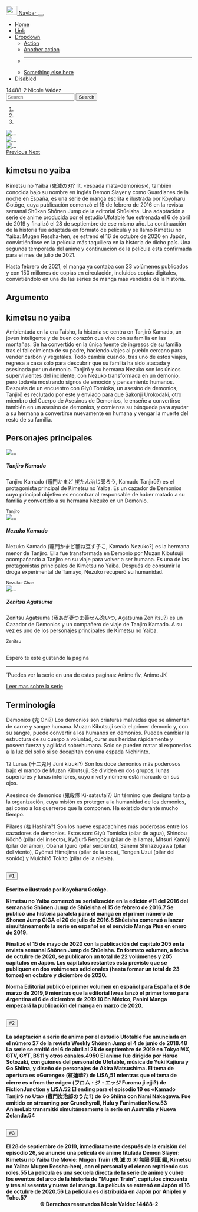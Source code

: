 <!DOCTYPE html>
<html lang="en">
<head>
	<meta charset="utf-8">
	<title>Practica Final</title>
	<meta name="viewport" content="width=device-width, user-scalable=no, initial-scale=1.0, maximum-scale1.0, minimum-scale=1.0">
	<link rel="stylesheet" href="css/bootstrap.min.css">
</head>
<body background="uwu.jpg">
     <!-- NAVBAR-->
	<nav class="navbar navbar-expand-md navbar-dark bg-dark">
  <div class="container-fluid">
    <a class="navbar-brand" href="#">
         <img src="imagenes/bootstrap-logo.svg" alt="" width="30" height="24">
         Navbar
         </a>
    <button class="navbar-toggler" type="button" data-bs-toggle="collapse" data-bs-target="#navbarSupportedContent" aria-controls="navbarSupportedContent" aria-expanded="false" aria-label="Toggle navigation">
      <span class="navbar-toggler-icon"></span>
    </button>
    <div class="collapse navbar-collapse" id="navbarSupportedContent">
      <ul class="navbar-nav m-auto mb-2 mb-lg-0">
        <li class="nav-item">
          <a class="nav-link active" aria-current="page" href="#">Home</a>
        </li>
        <li class="nav-item">
          <a class="nav-link" href="#">Link</a>
        </li>
        <li class="nav-item dropdown">
          <a class="nav-link dropdown-toggle" href="#" id="navbarDropdown" role="button" data-bs-toggle="dropdown" aria-expanded="false">
            Dropdown
          </a>
          <ul class="dropdown-menu" aria-labelledby="navbarDropdown">
            <li><a class="dropdown-item" href="#">Action</a></li>
            <li><a class="dropdown-item" href="#">Another action</a></li>
            <li><hr class="dropdown-divider"></li>
            <li><a class="dropdown-item" href="#">Something else here</a></li>
          </ul>
        </li>
        <li class="nav-item">
          <a class="nav-link disabled" href="#" tabindex="-1" aria-disabled="true">Disabled</a>
        </li>
      </ul>
      <span class="navbar-text">
         14488-2 Nicole Valdez
    </span>
      <form class="d-flex">
        <input class="form-control me-2" type="search" placeholder="Search" aria-label="Search">
        <button class="btn btn-outline-success" type="submit">Search</button>
      </form>
    </div>
  </div>
</nav>
</div> <!-- NAVBAR-->

<!--SLIDER-->
<div id="carouselExampleIndicators" class="carousel slide" data-ride="carousel">
  <ol class="carousel-indicators">
    <li data-target="#carouselExampleIndicators" data-slide-to="0" class="active"></li>
    <li data-target="#carouselExampleIndicators" data-slide-to="1"></li>
    <li data-target="#carouselExampleIndicators" data-slide-to="2"></li>
  </ol>
  <div class="carousel-inner">
    <div class="carousel-item active">
      <img src="imagenes/2.jpg" class="d-block w-100" alt="...">
    </div>
    <div class="carousel-item">
      <img src="imagenes/1.jpg" class="d-block w-100" alt="...">
    </div>
    <div class="carousel-item">
      <img src="imagenes/3.jpg" class="d-block w-100" alt="...">
    </div>
  </div>
  <a class="carousel-control-prev" href="#carouselExampleIndicators" role="button" data-slide="prev">
    <span class="carousel-control-prev-icon" aria-hidden="true"></span>
    <span class="sr-only">Previous</span>
  </a>
  <a class="carousel-control-next" href="#carouselExampleIndicators" role="button" data-slide="next">
    <span class="carousel-control-next-icon" aria-hidden="true"></span>
    <span class="sr-only">Next</span>
  </a>
</div>
</div><!--SLIDER-->


<!--SECTION UNO-->
<section class="container my-5">
	<H2 class="display-4 text-center">kimetsu no yaiba</H2>
	<p class="lead my-4">Kimetsu no Yaiba (鬼滅の刃? lit. «espada mata-demonios»), también conocida bajo su nombre en inglés Demon Slayer y como Guardianes de la noche en España, es una serie de manga escrita e ilustrada por Koyoharu Gotōge, cuya publicación comenzó el 15 de febrero de 2016 en la revista semanal Shūkan Shōnen Jump de la editorial Shūeisha. Una adaptación a serie de anime producida por el estudio Ufotable fue estrenada el 6 de abril de 2019 y finalizó el 28 de septiembre de ese mismo año. La continuación de la historia fue adaptada en formato de película y se llamó Kimetsu no Yaiba: Mugen Ressha-hen, se estrenó el 16 de octubre de 2020 en Japón, convirtiéndose en la película más taquillera en la historia de dicho país. Una segunda temporada del anime y continuación de la película está confirmada para el mes de julio de 2021.

Hasta febrero de 2021, el manga ya contaba con 23 volúmenes publicados y con 150 millones de copias en circulación, incluidos copias digitales, convirtiéndolo en una de las series de manga más vendidas de la historia.</p>


  <H2 class="display-4 text-center">Argumento</H2>


<section class="container my-5">
  <H2 class="display-4 text-center">kimetsu no yaiba</H2>
  <p class="lead my-4">Ambientada en la era Taisho, la historia se centra en Tanjirō Kamado, un joven inteligente y de buen corazón que vive con su familia en las montañas. Se ha convertido en la única fuente de ingresos de su familia tras el fallecimiento de su padre, haciendo viajes al pueblo cercano para vender carbón y vegetales. Todo cambia cuando, tras uno de estos viajes, regresa a casa solo para descubrir que su familia ha sido atacada y asesinada por un demonio. Tanjirō y su hermana Nezuko son los únicos supervivientes del incidente, con Nezuko transformada en un demonio, pero todavía mostrando signos de emoción y pensamiento humanos. Después de un encuentro con Giyū Tomioka, un asesino de demonios, Tanjirō es reclutado por este y enviado para que Sakonji Urokodaki, otro miembro del Cuerpo de Asesinos de Demonios, le enseñe a convertirse también en un asesino de demonios, y comienza su búsqueda para ayudar a su hermana a convertirse nuevamente en humana y vengar la muerte del resto de su familia.</p>
	<H2 class="display-4 text-center">Personajes principales</H2>
	<!--CARD-->
	<div class="row row-cols-1 row-cols-md-3 g-4">
  <div class="col">
    <div class="card h-100">
      <img src="imagenes2/1.jpg" class="card-img-top" alt="...">
      <div class="card-body">
        <h5 class="card-title">Tanjiro Kamado</h5>
        <p class="card-text">Tanjiro Kamado (竈門かまど 炭たん治じ郎ろう, Kamado Tanjirō?) es el protagonista principal de Kimetsu no Yaiba. Es un cazador de Demonios cuyo principal objetivo es encontrar al responsable de haber matado a su familia y convertido a su hermana Nezuko en un Demonio.</p>
      </div>
      <div class="card-footer">
        <small class="text-muted">Tanjiro</small>
      </div>
    </div>
  </div>
  <div class="col">
    <div class="card h-100">
      <img src="imagenes2/2.jpg" class="card-img-top" alt="...">
      <div class="card-body">
        <h5 class="card-title">Nezuko Kamado</h5>
        <p class="card-text">Nezuko Kamado (竈門かまど禰ね豆ず子こ, Kamado Nezuko?) es la hermana menor de Tanjiro. Ella fue transformada en Demonio por Muzan Kibutsuji acompañando a Tanjiro en su viaje para volver a ser humana. Es una de las protagonistas principales de Kimetsu no Yaiba. Después de consumir la droga experimental de Tamayo, Nezuko recuperó su humanidad.</p>
      </div>
      <div class="card-footer">
        <small class="text-muted">Nezuko-Chan</small>
      </div>
    </div>
  </div>
  <div class="col">
    <div class="card h-100">
      <img src="imagenes2/3.jpg" class="card-img-top" alt="...">
      <div class="card-body">
        <h5 class="card-title">Zenitsu Agatsuma</h5>
        <p class="card-text">Zenitsu Agatsuma (我あが妻つま善ぜん逸いつ, Agatsuma Zen'itsu?) es un Cazador de Demonios y un compañero de viaje de Tanjiro Kamado. A su vez es uno de los personajes principales de Kimetsu no Yaiba.</p>
      </div>
      <div class="card-footer">
        <small class="text-muted">Zenitsu</small>
</div><!--CARD-->


</section><!--SECTION UNO-->

<!-- Jumbotron -->
<div class="jumbotron">
	<div class="container">
		<h1 class="display-4"></h1>
        <p class="lead">Espero te este gustando la pagina</p>
        <hr class="my-4">
        <p>´Puedes ver la serie en una de estas paginas: Anime flv, Anime JK</p>
        <a class="btn btn-primary btn-lg" href="#" role="button">Leer mas sobre la serie</a>
  
</div><!-- Jumbotron -->
<!-- SECTION2 -->
<section class="container">
	<H2 class="display-4 text-center">Terminología</H2>
	<p class="lead my-4">Demonios (鬼 Oni?)
Los demonios son criaturas malvadas que se alimentan de carne y sangre humana. Muzan Kibutsuji sería el primer demonio y, con su sangre, puede convertir a los humanos en demonios. Pueden cambiar la estructura de su cuerpo a voluntad, curar sus heridas rápidamente y poseen fuerza y agilidad sobrehumana. Solo se pueden matar al exponerlos a la luz del sol o si se decapitan con una espada Nichirinto.

12 Lunas (十二鬼月 Jūni kizuki?)
Son los doce demonios más poderosos bajo el mando de Muzan Kibutsuji. Se dividen en dos grupos, lunas superiores y lunas inferiores, cuyo nivel y número está marcado en sus ojos.

Asesinos de demonios (鬼殺隊 Ki-satsutai?)
Un término que designa tanto a la organización, cuya misión es proteger a la humanidad de los demonios, así como a los guerreros que la componen. Ha existido durante mucho tiempo.

Pilares (柱 Hashira?)
Son los nueve espadachines más poderosos entre los cazadores de demonios. Estos son: Giyū Tomioka (pilar de agua), Shinobu Kōchō (pilar del insecto), Kyōjurō Rengoku (pilar de la llama), Mitsuri Kanrōji (pilar del amor), Obanai Iguro (pilar serpiente), Sanemi Shinazugawa (pilar del viento), Gyōmei Himejima (pilar de la roca), Tengen Uzui (pilar del sonido) y Muichirō Tokito (pilar de la niebla).</p>
<div class="row">
	<div class="col-md-6">
<!--ACORDION -->
<div class="accordion" id="accordionExample">
  <div class="accordion-item">
    <h2 class="accordion-header" id="headingOne">
      <button class="accordion-button" type="button" data-bs-toggle="collapse" data-bs-target="#collapseOne" aria-expanded="true" aria-controls="collapseOne">#1
      </button>
    </h2>
    <div id="collapseOne" class="accordion-collapse collapse show" aria-labelledby="headingOne" data-bs-parent="#accordionExample">
      <div class="accordion-body">
        <strong>Escrito e ilustrado por Koyoharu Gotōge.

Kimetsu no Yaiba comenzó su serialización en la edición #11 del 2016 del semanario Shōnen Jump de Shūeisha el 15 de febrero de 2016.7​ Se publicó una historia paralela para el manga en el primer número de Shonen Jump GIGA el 20 de julio de 2016.8​ Shūeisha comenzó a lanzar simultáneamente la serie en español en el servicio Manga Plus en enero de 2019.

Finalizó el 15 de mayo de 2020 con la publicación del capítulo 205 en la revista semanal Shōnen Jump de Shūeisha. En formato volumen, a fecha de octubre de 2020, se publicaron un total de 22 volúmenes y 205 capítulos en Japón. Los capítulos restantes está previsto que se publiquen en dos volúmenes adicionales (hasta formar un total de 23 tomos) en octubre y diciembre de 2020.

Norma Editorial publicó el primer volumen en español para España el 8 de marzo de 2019,9​ mientras que la editorial Ivrea lanzó el primer tomo para Argentina el 6 de diciembre de 2019.10​ En México, Panini Manga empezará la publicación del manga en marzo de 2020.
    </div>
  </div>
  <div class="accordion-item">
    <h2 class="accordion-header" id="headingTwo">
      <button class="accordion-button collapsed" type="button" data-bs-toggle="collapse" data-bs-target="#collapseTwo" aria-expanded="false" aria-controls="collapseTwo">#2
      </button>
    </h2>
    <div id="collapseTwo" class="accordion-collapse collapse" aria-labelledby="headingTwo" data-bs-parent="#accordionExample">
      <div class="accordion-body">
        <strong>La adaptación a serie de anime por el estudio Ufotable fue anunciada en el número 27 de la revista Weekly Shōnen Jump el 4 de junio de 2018.48​ La serie se emitió del 6 de abril al 28 de septiembre de 2019 en Tokyo MX, GTV, GYT, BS11 y otros canales.49​50​ El anime fue dirigido por Haruo Sotozaki, con guiones del personal de Ufotable, música de Yuki Kajiura y Go Shiina, y diseño de personajes de Akira Matsushima. El tema de apertura es «Gurenge» (紅蓮華?) de LiSA,51​ mientras que el tema de cierre es «from the edge» (フロム・ジ・エッジ Furomu ji ejji?) de FictionJunction y LiSA.52​ El ending para el episodio 19 es «Kamado Tanjirō no Uta» (竈門炭治郎のうた?) de Go Shiina con Nami Nakagawa. Fue emitido en streaming por Crunchyroll, Hulu y FunimationNow.53​ AnimeLab transmitió simultáneamente la serie en Australia y Nueva Zelanda.54​
      </div>
    </div>
  </div>
  <div class="accordion-item">
    <h2 class="accordion-header" id="headingThree">
      <button class="accordion-button collapsed" type="button" data-bs-toggle="collapse" data-bs-target="#collapseThree" aria-expanded="false" aria-controls="collapseThree"> #3
      </button>
    </h2>
    <div id="collapseThree" class="accordion-collapse collapse" aria-labelledby="headingThree" data-bs-parent="#accordionExample">
      <div class="accordion-body">
        <strong>El 28 de septiembre de 2019, inmediatamente después de la emisión del episodio 26, se anunció una película de anime titulada Demon Slayer: Kimetsu no Yaiba the Movie: Mugen Train (鬼 滅 の 刃 無限 列車 編, Kimetsu no Yaiba: Mugen Ressha-hen), con el personal y el elenco repitiendo sus roles.55​ La película es una secuela directa de la serie de anime y cubre los eventos del arco de la historia de "Mugen Train", capítulos cincuenta y tres al sesenta y nueve del manga. La película se estrenó en Japón el 16 de octubre de 2020.56​ La película es distribuida en Japón por Aniplex y Toho.57​
      </div><!--ACORDION -->
    </div>
  </div>
</div>
   </div>
</section>

<!-- SECTION2 -->
<footer class="bg-dark text-white">
	
<center>© Derechos reservados Nicole Valdez 14488-2</center>

</footer>
</body>
<script type="js/jquery"></script>
<script type="js/bootstrap.min.js"></script>
</html>
